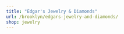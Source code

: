 ```yaml
---
title: "Edgar's Jewelry & Diamonds"
url: /brooklyn/edgars-jewelry-and-diamonds/
shop: jewelry
---
```

